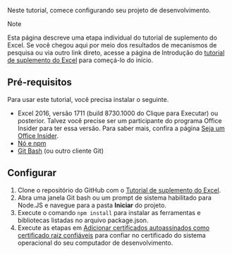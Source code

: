 Neste tutorial, comece configurando seu projeto de desenvolvimento. 

> [!NOTE]
> Esta página descreve uma etapa individual do tutorial de suplemento do Excel. Se você chegou aqui por meio dos resultados de mecanismos de pesquisa ou via outro link direto, acesse a página de Introdução do [tutorial de suplemento do Excel](../tutorials/excel-tutorial.yml) para começá-lo do início.

## <a name="prerequisites"></a>Pré-requisitos

Para usar este tutorial, você precisa instalar o seguinte. 

- Excel 2016, versão 1711 (build 8730.1000 do Clique para Executar) ou posterior. Talvez você precise ser um participante do programa Office Insider para ter essa versão. Para saber mais, confira a página [Seja um Office Insider](https://products.office.com/pt-br/office-insider?tab=tab-1).
- [Nó e npm](https://nodejs.org/en/) 
- [Git Bash](https://git-scm.com/downloads) (ou outro cliente Git)

## <a name="setup"></a>Configurar

1. Clone o repositório do GitHub com o [Tutorial de suplemento do Excel](https://github.com/OfficeDev/Excel-Add-in-Tutorial).
2. Abra uma janela Git bash ou um prompt de sistema habilitado para Node.JS e navegue para a pasta **Iniciar** do projeto.
3. Execute o comando `npm install` para instalar as ferramentas e bibliotecas listadas no arquivo package.json. 
4. Execute as etapas em [Adicionar certificados autoassinados como certificado raiz confiáveis](https://github.com/OfficeDev/generator-office/blob/master/src/docs/ssl.md) para confiar no certificado do sistema operacional do seu computador de desenvolvimento.

